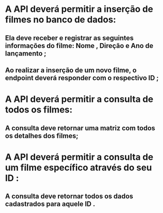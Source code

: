# A API deverá permitir a inserção de filmes no banco de dados:
## Ela deve receber e registrar as seguintes informações do filme: Nome , Direção e Ano de lançamento ;
## Ao realizar a inserção de um novo filme, o endpoint deverá responder com o respectivo ID ;

# A API deverá permitir a consulta de todos os filmes:
## A consulta deve retornar uma matriz com todos os detalhes dos filmes;

# A API deverá permitir a consulta de um filme específico através do seu ID :
## A consulta deve retornar todos os dados cadastrados para aquele ID .

